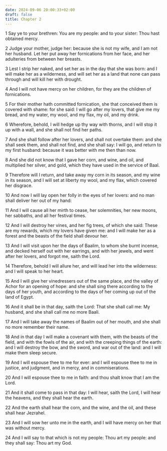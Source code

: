 ```yaml
---
date: 2024-09-06 20:00:33+02:00
draft: false
title: Chapter 2
---
```




1 Say ye to your brethren: You are my people: and to your sister: Thou hast obtained mercy.

2 Judge your mother, judge her: because she is not my wife, and I am not her husband. Let her put away her fornications from her face, and her adulteries from between her breasts.

3 Lest I strip her naked, and set her as in the day that she was born: and I will make her as a wilderness, and will set her as a land that none can pass through and will kill her with drought.

4 And I will not have mercy on her children, for they are the children of fornications.

5 For their mother hath committed fornication, she that conceived them is covered with shame: for she said: I will go after my lovers, that give me my bread, and my water, my wool, and my flax, my oil, and my drink.

6 Wherefore, behold, I will hedge up thy way with thorns, and I will stop it up with a wall, and she shall not find her paths.

7 And she shall follow after her lovers, and shall not overtake them: and she shall seek them, and shall not find, and she shall say: I will go, and return to my first husband: because it was better with me then than now.

8 And she did not know that I gave her corn, and wine, and oil, and multiplied her silver, and gold, which they have used in the service of Baal.

9 Therefore will I return, and take away my corn in its season, and my wine in its season, and I will set at liberty my wool, and my flax, which covered her disgrace.

10 And now I will lay open her folly in the eyes of her lovers: and no man shall deliver her out of my hand:

11 And I will cause all her mirth to cease, her solemnities, her new moons, her sabbaths, and all her festival times.

12 And I will destroy her vines, and her fig trees, of which she said: These are my rewards, which my lovers have given me: and I will make her as a forest and the beasts of the field shall devour her.

13 And I will visit upon her the days of Baalim, to whom she burnt incense, and decked herself out with her earrings, and with her jewels, and went after her lovers, and forgot me, saith the Lord.

14 Therefore, behold I will allure her, and will lead her into the wilderness: and I will speak to her heart.

15 And I will give her vinedressers out of the same place, and the valley of Achor for an opening of hope: and she shall sing there according to the days of her youth, and according to the days of her coming up out of the land of Egypt.

16 And it shall be in that day, saith the Lord: That she shall call me: My husband, and she shall call me no more Baali.

17 And I will take away the names of Baalim out of her mouth, and she shall no more remember their name.

18 And in that day I will make a covenant with them, with the beasts of the field, and with the fowls of the air, and with the creeping things of the earth: and I will destroy the bow, and the sword, and war out of the land: and I will make them sleep secure.

19 And I will espouse thee to me for ever: and I will espouse thee to me in justice, and judgment, and in mercy, and in commiserations.

20 And I will espouse thee to me in faith: and thou shalt know that I am the Lord.

21 And it shall come to pass in that day: I will hear, saith the Lord, I will hear the heavens, and they shall hear the earth.

22 And the earth shall hear the corn, and the wine, and the oil, and these shall hear Jezrahel.

23 And I will sow her unto me in the earth, and I will have mercy on her that was without mercy.

24 And I will say to that which is not my people: Thou art my people: and they shall say: Thou art my God.

